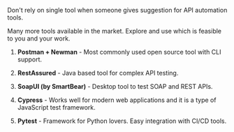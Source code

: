 Don't rely on single tool when someone gives suggestion for API automation tools.

Many more tools available in the market. Explore and use which is feasible to you and your work.

1. **Postman + Newman** - Most commonly used open source tool with CLI support. 

2. **RestAssured** - Java based tool for complex API testing.

3. **SoapUI (by SmartBear)** - Desktop tool to test SOAP and REST APIs.

4. **Cypress** - Works well for modern web applications and it is a type of JavaScript test framework.

5. **Pytest** - Framework for Python lovers. Easy integration with CI/CD tools.
